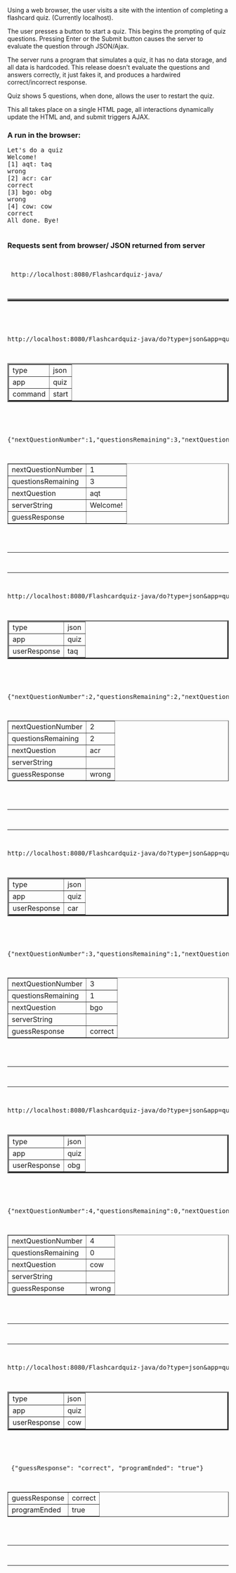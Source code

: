 <p>Using a web browser, the user visits a site with the intention of completing a flashcard quiz.  (Currently localhost).</p>

<p>The user presses a button to start a quiz.  This begins the prompting of quiz questions. Pressing Enter or the Submit button causes the server to evaluate the question through JSON/Ajax. </p> 

<p>The server runs a program that simulates a quiz, it has no data storage, and all data is hardcoded.  This release doesn't evaluate the questions and answers correctly, it just fakes it, and produces a hardwired correct/incorrect response.</p>

<p>Quiz shows 5 questions, when done, allows the user to restart the quiz.</p> 

<p>This all takes place on a single HTML page, all interactions dynamically update the HTML and, and submit triggers AJAX.</p>

<h3>A run in the browser:</h3>

  <pre>
Let's do a quiz
Welcome!
[1] aqt: taq
wrong
[2] acr: car
correct
[3] bgo: obg
wrong
[4] cow: cow
correct
All done. Bye!
  </pre>


<h3>Requests sent from browser/ JSON returned from server</h3>


<div style="margin-top: 0px;">

<br><pre>
http://localhost:8080/Flashcardquiz-java/
</pre>
<br>

</div>

  <table border="3">
  </table>

<br>
<div style="margin-top: 0px;">

<br><pre>
http://localhost:8080/Flashcardquiz-java/do?type=json&app=quiz&command=start
</pre>
<br>

</div>

  <table border="3">
    <tr><td>type</td><td>json</td></tr>
    <tr><td>app</td><td>quiz</td></tr>
    <tr><td>command</td><td>start</td></tr>
  </table>

<br>
<div style="margin-top: 0px;">

<br><pre>
{"nextQuestionNumber":1,"questionsRemaining":3,"nextQuestion":"aqt","serverString":"Welcome!","guessResponse":""}

</pre>

</div>
<table border="1">  <tr>
    <td>nextQuestionNumber</td><td>1</td>
  </tr>
  <tr>
    <td>questionsRemaining</td><td>3</td>
  </tr>
  <tr>
    <td>nextQuestion</td><td>aqt</td>
  </tr>
  <tr>
    <td>serverString</td><td>Welcome!</td>
  </tr>
  <tr>
    <td>guessResponse</td><td></td>
  </tr>
</table>

<br><br><hr>
<br><hr>
<div style="margin-top: 0px;">

<br><pre>
http://localhost:8080/Flashcardquiz-java/do?type=json&app=quiz&userResponse=taq
</pre>
<br>

</div>

  <table border="3">
    <tr><td>type</td><td>json</td></tr>
    <tr><td>app</td><td>quiz</td></tr>
    <tr><td>userResponse</td><td>taq</td></tr>
  </table>

<br>
<div style="margin-top: 0px;">

<br><pre>
{"nextQuestionNumber":2,"questionsRemaining":2,"nextQuestion":"acr","serverString":"","guessResponse":"wrong"}

</pre>

</div>
<table border="1">  <tr>
    <td>nextQuestionNumber</td><td>2</td>
  </tr>
  <tr>
    <td>questionsRemaining</td><td>2</td>
  </tr>
  <tr>
    <td>nextQuestion</td><td>acr</td>
  </tr>
  <tr>
    <td>serverString</td><td></td>
  </tr>
  <tr>
    <td>guessResponse</td><td>wrong</td>
  </tr>
</table>

<br><br><hr>
<br><hr>
<div style="margin-top: 0px;">

<br><pre>
http://localhost:8080/Flashcardquiz-java/do?type=json&app=quiz&userResponse=car
</pre>
<br>

</div>

  <table border="3">
    <tr><td>type</td><td>json</td></tr>
    <tr><td>app</td><td>quiz</td></tr>
    <tr><td>userResponse</td><td>car</td></tr>
  </table>

<br>
<div style="margin-top: 0px;">

<br><pre>
{"nextQuestionNumber":3,"questionsRemaining":1,"nextQuestion":"bgo","serverString":"","guessResponse":"correct"}

</pre>

</div>
<table border="1">  <tr>
    <td>nextQuestionNumber</td><td>3</td>
  </tr>
  <tr>
    <td>questionsRemaining</td><td>1</td>
  </tr>
  <tr>
    <td>nextQuestion</td><td>bgo</td>
  </tr>
  <tr>
    <td>serverString</td><td></td>
  </tr>
  <tr>
    <td>guessResponse</td><td>correct</td>
  </tr>
</table>

<br><br><hr>
<br><hr>
<div style="margin-top: 0px;">

<br><pre>
http://localhost:8080/Flashcardquiz-java/do?type=json&app=quiz&userResponse=obg
</pre>
<br>

</div>

  <table border="3">
    <tr><td>type</td><td>json</td></tr>
    <tr><td>app</td><td>quiz</td></tr>
    <tr><td>userResponse</td><td>obg</td></tr>
  </table>

<br>
<div style="margin-top: 0px;">

<br><pre>
{"nextQuestionNumber":4,"questionsRemaining":0,"nextQuestion":"cow","serverString":"","guessResponse":"wrong"}

</pre>

</div>
<table border="1">  <tr>
    <td>nextQuestionNumber</td><td>4</td>
  </tr>
  <tr>
    <td>questionsRemaining</td><td>0</td>
  </tr>
  <tr>
    <td>nextQuestion</td><td>cow</td>
  </tr>
  <tr>
    <td>serverString</td><td></td>
  </tr>
  <tr>
    <td>guessResponse</td><td>wrong</td>
  </tr>
</table>

<br><br><hr>
<br><hr>
<div style="margin-top: 0px;">

<br><pre>
http://localhost:8080/Flashcardquiz-java/do?type=json&app=quiz&userResponse=cow
</pre>
<br>

</div>

  <table border="3">
    <tr><td>type</td><td>json</td></tr>
    <tr><td>app</td><td>quiz</td></tr>
    <tr><td>userResponse</td><td>cow</td></tr>
  </table>

<br>
<div style="margin-top: 0px;">

<br><pre>
{"guessResponse": "correct", "programEnded": "true"}

</pre>

</div>
<table border="1">  <tr>
    <td>guessResponse</td><td>correct</td>
  </tr>
  <tr>
    <td>programEnded</td><td>true</td>
  </tr>
</table>

<br><br><hr>
<br><hr>
